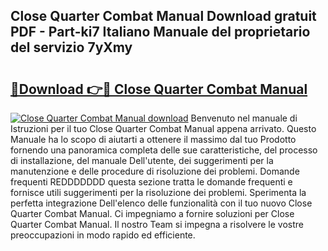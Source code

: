 ## Close Quarter Combat Manual Download gratuit PDF - Part-ki7 Italiano Manuale del proprietario del servizio 7yXmy

# <h2><a href="http://dfcn42.blite.top/?on=Close+Quarter+Combat+Manual">🔗Download 👉🔴 Close Quarter Combat Manual</a></h2>

[![Close Quarter Combat Manual download](https://i.imgur.com/lujVjoI.png)](http://dfcn42.blite.top/?on=Close+Quarter+Combat+Manual)
Benvenuto nel manuale di Istruzioni per il tuo Close Quarter Combat Manual appena arrivato. Questo Manuale ha lo scopo di aiutarti a ottenere il massimo dal tuo Prodotto fornendo una panoramica completa delle sue caratteristiche, del processo di installazione, del manuale Dell'utente, dei suggerimenti per la manutenzione e delle procedure di risoluzione dei problemi. Domande frequenti REDDDDDDD questa sezione tratta le domande frequenti e fornisce utili suggerimenti per la risoluzione dei problemi. Sperimenta la perfetta integrazione Dell'elenco delle funzionalità con il tuo nuovo Close Quarter Combat Manual. Ci impegniamo a fornire soluzioni per Close Quarter Combat Manual. Il nostro Team si impegna a risolvere le vostre preoccupazioni in modo rapido ed efficiente.

